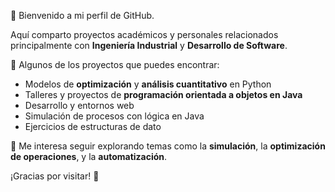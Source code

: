 👋 Bienvenido a mi perfil de GitHub.

Aquí comparto proyectos académicos y personales relacionados principalmente con **Ingeniería Industrial** y **Desarrollo de Software**.

📌 Algunos de los proyectos que puedes encontrar:
- Modelos de **optimización** y **análisis cuantitativo** en Python
- Talleres y proyectos de **programación orientada a objetos en Java**
- Desarrollo y entornos web 
- Simulación de procesos con lógica en Java 
- Ejercicios de estructuras de dato

🧠 Me interesa seguir explorando temas como la **simulación**, la **optimización de operaciones**, y la **automatización**.

¡Gracias por visitar! 🚀
